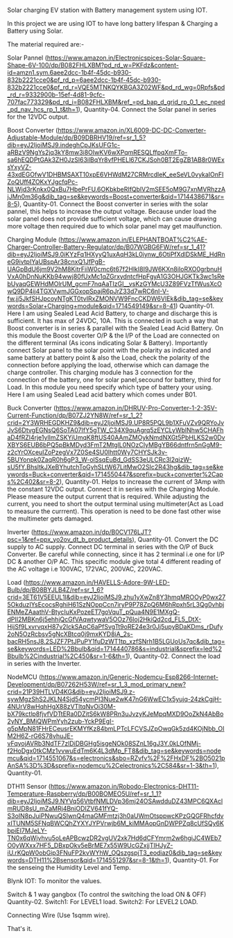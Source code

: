 Solar charging EV station with Battery management system using IOT.

In this project we are using IOT to have long battery lifespan & Charging a Battery using Solar.

The material required are:-

Solar Pannel (https://www.amazon.in/Electronicspices-Solar-Square-Shape-6V-100/dp/B082FHLXBM?pd_rd_w=PKFdz&content-id=amzn1.sym.6aee2dcc-1b4f-45dc-b930-832b2221cce0&pf_rd_p=6aee2dcc-1b4f-45dc-b930-832b2221cce0&pf_rd_r=VQE5MTNKQYKBGA3Z02WF&pd_rd_wg=0Rpfs&pd_rd_r=9332900b-15ef-4d81-9cfc-707fac773329&pd_rd_i=B082FHLXBM&ref_=pd_bap_d_grid_rp_0_1_ec_nped_pd_nav_hcs_rp_1_t&th=1), Quantity-04. Connect the Solar panel in series for the 12VDC output.

Boost Converter (https://www.amazon.in/XL6009-DC-DC-Converter-Adjustable-Module/dp/B09DBRHV19/ref=sr_1_5?dib=eyJ2IjoiMSJ9.indeghCpJKsUFG1c-aRBzV9NgYs2jq3kY8mw3i8OIwKV6wXPqmRESQLffpqXmFTo-sa6hEQDPtGAk3ZH0JzSl63ilBqYr8vfPHELl67CKJSoh0BT2EgZB1AB8r0WExsYxyVZ-43xdEGOfwV1DHBMSAXT10xpE6VHWdM27CRMrcdleK_eeSeVL0vykaIOnFIZoQUff4ZOKxYJgcfqPc-NLWjd3rKnkx0QxBu7HbePrFU.6OKbkbeRIfQblV2mSEE5oM9G7xnMVRhzzAjJMn0m36g&dib_tag=se&keywords=Boost+converter&qid=1714438671&sr=8-5), Quantity-01. Connect the Boost converter in series with the solar pannel, this helps to increase the output voltage. Because under load the solar panel does not provide sufficient voltage, which can cause drawing more voltage then required due to which solar panel may get maulfunction.

Charging Module (https://www.amazon.in/ELEPHANTBOAT%C2%AE-Charger-Controller-Battery-Regulator/dp/B07WGBG6FW/ref=sr_1_41?dib=eyJ2IjoiMSJ9.0iKYzFq1HXyyQ1uxAqH3kL0iynw_6OtiPfXdlDSkME_HdRneG9ivtpIYaUBspAr38cnxQ1JfPgB-UAGpBdU6jm9V2hM8KitrFiiW0cmc6t67f2HlkI8I9JW6KXn8iIoRXO0grbnuHVxA0hDnNuKKb94wwj80fUxMc1qZGrxydntcfHpFgyA1G3OHJGKTk3wc1sRebUyaqGEWHdMOlrUM_gcmF7nqAaTIzGI__vsKzGYMcU3Z89FVzTfWusXcOwQ9DP4ij4TGXVwmJGGxopSpajR6pJrZ33d7wRC6nI-V-fw.jj5JkfSHJpcoyNTgKT0tvIRxZMONVW9FncCKDW6VIEk&dib_tag=se&keywords=Solar+Charging+module&qid=1714549149&sr=8-41) Quantity-01. Here I am using Sealed Lead Acid Battery, to charge and discharge this is sufficient. It has max of 24VDC, 10A. This is connected in such a way that Boost converter is in series & parallel with the Sealed Lead Acid Battery. On this module the Boost coverter O/P & the I/P of the Load are connected on the different terminal (As icons indicating Solar & Battery). Importantly connect Solar panel to the solar point with the polarity as indicated and same battery at battery point & also the Load, check the polarity of the connection before applying the load, otherwise which can damage the charge controller. This charging module has 3 connection for the connection of the battery, one for solar panel,secound for battery, third for Load. In this module you need specify which type of battery your using. Here I am using Sealed Lead acid battery which comes under B01.

Buck Converter (https://www.amazon.in/DHRUV-Pro-Converter-1-2-35V-Current-Function/dp/B07ZJ2YN8W/ref=sr_1_2?crid=2Y3WRHEGDKHZ9&dib=eyJ2IjoiMSJ9.UP8R5PQL9b1XFuVZv9QRYoJvJvS6DtvgEGNsQ6SoTA07IfY5gTW_C34X9quAgrq5zEYCLyWblNhw5CHAFhaD4fRZl4rje1ylImZSKYiUmqK8ftUS40AAmZMOykNmdNXGt5PbHLKS2w0DvXBYS6EUB6bPQ5pBkMDyd3FmT2MtglL0NOzCIyMBgYB66dntfrn5nGgM9-z2cYrOXceuIZoPzegVx7Z0Se4SU0Ihtt0Wy7CHYSJk3v-5BUYonpk0ZaqR0h6gP3_W-olSsqEuBd_GdSS3eULCRc3l2qizW-sU5fY.BhsltkJXeBYhutchToGyhSLtW67LitMwO2SIc2R43hg&dib_tag=se&keywords=Buck+converter&qid=1714550447&sprefix=buck+converter%2Caps%2C402&sr=8-2), Quantity-01. Helps to increase the current of 3Amp with the constant 12VDC output. Connect it in series with the Charging Module. Please measure the output current that is required. While adjusting the current, you need to short the output terminal using multimeter(Act as Load to measure the currrent). This operation is need to be done fast other wise the multimeter gets damaged.

Inverter (https://www.amazon.in/dp/B0CV176LJT?psc=1&ref=ppx_yo2ov_dt_b_product_details), Quantity-01. Convert the DC supply to AC supply. Connect DC terminal in series with the O/P of Buck Converter. Be careful while connecting, since it has 2 terminal i.e one for I/P DC & another O/P AC. This specific module give total 4 different reading of the AC voltage i.e 100VAC, 172VAC, 200VAC, 220VAC.

Load (https://www.amazon.in/HAVELLS-Adore-9W-LED-Bulb/dp/B08BYJLB4Z/ref=sr_1_6?crid=3ET61V5EEUL1I&dib=eyJ2IjoiMSJ9.zhu1yXwZn8Y3hmqMROOyP0wx275OkduzIYsEcocsRghiH61SzNOppCcn7iryP9P78ZpQ6M6hRpxh5rL3Qg0vhbjENMeZAaathV-BtycIuKxPozeET7goVquT_pQua4N9E1MXgQ-dPII2MBKn6j5ehhjQcGfVAqwtywaV5OOz76Ioj2HkiQd2cd_FL5_DtX-HijSf9LxvrvqxH87v2IckSApC6aPfSvgTt9oRE24e3r0Jj5upyBDaKDms_rDufy2oN5OzRcbsv5gNcXBtcq0j9mxKYD8iA_2s-bacRH5nsJ8.2SJZF7PtJPuPY1fuDzWT1tp_xzfSNrh1B5LGUoUs7qc&dib_tag=se&keywords=LED%2Bbulb&qid=1714440786&s=industrial&sprefix=led%2Bbulb%2Cindustrial%2C450&sr=1-6&th=1), Quantity-02. Connect the load in series with the Inverter.

NodeMCU (https://www.amazon.in/Generic-Nodemcu-Esp8266-Internet-Development/dp/B07262H53W/ref=sr_1_3_mod_primary_new?crid=21P39HTLVD4KG&dib=eyJ2IjoiMSJ9.z-sywMgzShS2JKLN4Sjd54ycmPI3Nue2wK47nG6WwEC1x5yujq-24zkCgjH-4NUrV8wHqhHgX88zVTltqNvOi30M-bX79kctlp8fjvfVDTtERa0DZitS6kW8PRn3uJvzyKJeMpqMXD9OoZkN4AbBo2yNY_BMiQWPmYyh2zub-YckP9EgI-g5pMpN81FHrECeusrEKMYfKz84bmLPTcLFCVSJZpOwqGk5zd4KOjNbb_OIM2H6Z-rG6S78vhuJE-vFqyojAVRb3NdTF7zlDiDBGHg5isgeNOk08SZnL16gJ3Y.0kLOfNMj-f2HoDgx0tkCMz1vvwuEdTm6K4L3dMp_FT8&dib_tag=se&keywords=nodemcu&qid=1714551067&s=electronics&sbo=RZvfv%2F%2FHxDF%2BO5021pAnSA%3D%3D&sprefix=nodemcu%2Celectronics%2C584&sr=1-3&th=1), Quantity-01.

DTH11 Sensor (https://www.amazon.in/Robodo-Electronics-DHT11-Temperature-Raspberry/dp/B00BOMEO5U/ref=sr_1_1?dib=eyJ2IjoiMSJ9.NYVq56VtbfNMLDVp36mj24OSAwdduDZ43MPC6QXAclmRUD8sU_mZaMRj4BniODIZV641fYQ-S3oIN8pJuiPNwuQSIwnQ4maGMFmtzj3h0aUWmOtsppwcKPzGQGFRhcfdvxITUNM5SFNqBWCQhZYXYJYPVrwjb6M_kiMMAopGnDWPPZq8cUfSQy6KbpiEI7MJeLY-TN0x6qWjvhvu5oLeAPBcwzDR2vgUV2xk7Hd6dCFYmrm2w6hgiJC4WEb7O0yWXxx7HF5_DBxpOkv5eBrME7x55W9UcGZxjjTIHJyZ-iU.rKQpW0obGip3FNuFP2kvWYhW_OQszgspjT3_eodiaz0&dib_tag=se&keywords=DTH11%2Bsensor&qid=1714551297&sr=8-1&th=1), Quantity-01. For the senseing the Humidity Level and Temp. 

Blynk IOT: To monitor the values.

Switch & 1 way gangbox (To control the switching the load ON & OFF) Quantity-02. Switch1: For LEVEL1 load. Switch2: For LEVEL2 LOAD.

Connecting Wire (Use 1sqmm wire).

That's it.
